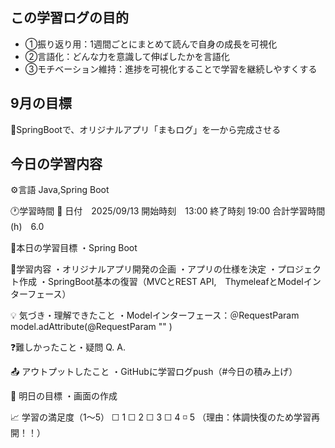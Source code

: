 ## この学習ログの目的
* ①振り返り用：1週間ごとにまとめて読んで自身の成長を可視化
* ②言語化：どんな力を意識して伸ばしたかを言語化
* ③モチベーション維持：進捗を可視化することで学習を継続しやすくする

## 9月の目標
📝SpringBootで、オリジナルアプリ「まもログ」を一から完成させる

## 今日の学習内容
⚙️言語 Java,Spring Boot

🕐学習時間
📅 日付　2025/09/13
開始時刻　13:00
終了時刻  19:00
合計学習時間(h)　6.0

🎯本日の学習目標
・Spring Boot

📝学習内容
・オリジナルアプリ開発の企画
・アプリの仕様を決定
・プロジェクト作成
・SpringBoot基本の復習（MVCとREST API,　ThymeleafとModelインターフェース）

💡 気づき・理解できたこと
・Modelインターフェース：＠RequestParam
  model.adAttribute(@RequestParam "" )

❓難しかったこと・疑問
Q. 
A. 

📤 アウトプットしたこと
・GitHubに学習ログpush（#今日の積み上げ）

🌱 明日の目標
・画面の作成

📈 学習の満足度（1〜5）
☐ 1 ☐ 2 ☐ 3 ☐ 4 ◽️ 5
（理由：体調快復のため学習再開！！）